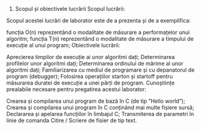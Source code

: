 1. Scopul și obiectivele lucrării
Scopul lucrării:

Scopul acestei lucrări de laborator este de a prezenta și de a exemplifica:

funcția O(n) reprezentând o modalitate de măsurare a performațelor unui algoritm;
funcția T(n) reprezentând o modalitate de măsurare a timpului de execuție al unui program;
Obiectivele lucrării:

Aprecierea timpilor de execuție ai unor algoritmi dați;
Determinarea profilelor unor algoritmi dați;
Determinarea ordinului de mărime al unor algoritmi dați;
Familiarizarea cu mediul de programare și cu depanatorul de program (debugger);
Folosirea operațiilor starton și startoff pentru măsurarea duratei de execuție a unei părți de program.
Cunoștiințe prealabile necesare pentru pregatirea acestui laborator:

Crearea și compilarea unui program de bază în C (de tip ”Hello world”);
Crearea și compilarea unui program în C conținând mai multe fișiere sursă;
Declararea și apelarea funcțiilor în limbajul C;
Transmiterea de parametri în linie de comanda
Citire / Scriere de fisier de tip text.